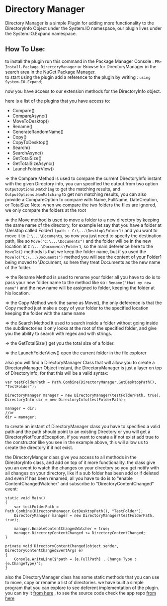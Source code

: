 # Directory Manager

Directory Manager is a simple Plugin for adding more functionality to the DirectoryInfo Object under the System.IO namespace, our plugin lives under the System.IO.Expand namespace.

## How To Use:

to install the plugin run this command in the Package Manager Console :  `PM> Install-Package DirectoryManager` or Browse for DirectoryManager in the search area in the NuGet Package Manager.  
to start using the plugin add a reference to the plugin by writing :   `using System.IO.Expand;`  

now you have access to our extension methods for the DirectoryInfo object.  

here is a list of the plugins that you have access to:
- Compare()
- CompareAsync()
- MoveToDesktop() 
- Rename()
- GenerateRandomName()
- Copy()
- CopyToDesktop()
- Search()
- SearchAsync()
- GetTotalSize()
- GetTotalSizeAsync()
- LaunchFolderView()

=> the Compare Method is used to compare the current DirectoryInfo instant with the given Directory info, you can specified 
the output from two option `OutputOptions.Matching` to get the matching results, and `OutputOptions.NonMatching` 
to get non matching results, you can also provide a CompareOption to compare with Name, FullName, DateCreation, or TotalSize
Note: when we compare the two folders the files are ignored, we only compare the folders at the root

=> the Move method is used to move a folder to a new directory by keeping the same name of the directory,
for example let say that you have a folder at \Desktop called Folder1 `(path : C:\...\Desktop\Folder1)` and you want to move 
it to `C:\...\Documents`, so now you just need to specify the destination path, like so `Move("C:\...\Documents")` and the folder 
will be in the new location at `C:\...\Documents\Folder1`, so the main deference here to the `MoveTo()` methods 
is that we keep the folder name, but if yo used the `MoveTo("C:\...\Documents")` method you will see the content of your 
Folder1 being moved to \Document, so here they treat Documents as the new name of the folder.

=> the Rename Method is used to rename your folder all you have to do is to pass your new folder name to the method 
like so : `Rename("that my new name")` and the new name will be assigned to folder, keeping the folder at his location.

=> the Copy Method work the same as Move(), the only deference is that the Copy method just make a copy of your folder to the specified location keeping the folder with the same name

=> the Search Method it used to search inside a folder without going inside the subdirectories it only looks at the root of the specified folder, and give you the ability to search with regex and with strings.

=> the GetTotalSize() get you the total size of a folder.

=> the LaunchFolderView() open the current folder in the file explorer

also you will find a DirectoryManager Class that will allow you to create a DirectoryManager Object instant, the DirectoryManager is just a layer on top of 
DirectoryInfo, for that this will be a valid syntax:
```
var testFolderPath = Path.Combine(DirectoryManager.GetDesktopPath(), "TestFolder");

DirectoryManager manager = new DirectoryManager(testFolderPath, true);
DirectoryInfo dir = new DirectoryInfo(testFolderPath);

manager = dir;
//or
dir = manager;
```
to create an instant of DirectoryManager class you have to specified a valid path and the path should point to an existing Directory or you will get a DirectoryNotFoundException, if you want to create a if not exist add true to the constructor like you see in the example above, this will allow us to create the directory if it not exist.

the DirectoryManger class give you access to all methods in the DirectoryInfo class, and add on top of it more functionality.
the class give you an event to watch the changes on your directory so you get notify with all changes on your directory, like if a sub folder has been add or if deleted and even if has been renamed, all you have to do is to "enable ContentChangedWatcher" and subscribe to "DirectoryContentChanged" event:

```
static void Main()
{
    var testFolderPath = Path.Combine(DirectoryManager.GetDesktopPath(), "TestFolder");
    DirectoryManager manager = new DirectoryManager(testFolderPath, true);

    manager.EnableContentChangedWatcher = true;
    manager.DirectoryContentChanged += DirectoryContentChanged;
}

private void DirectoryContentChanged(object sender, DirectoryContentChangedEventArgs e)
{
    Console.WriteLine($"path = {e.FullPath} , Change Type : {e.ChangeType}");
}

```

also the DirectoryManager class has some static methods that you can use to move, copy or rename a list of directories.
we have built a simple program that you can explore to see deferent implementation of the plugin. you can try it [from here](https://github.com/YoussefSell/DirectoriesManager/releases/download/v1.0.0/Setup.exe) , to see the source code check the app repo [from here](https://github.com/YoussefSell/DirectoriesManager)
